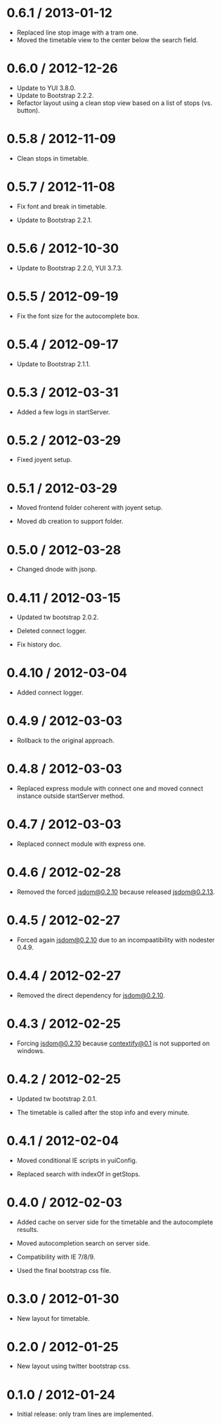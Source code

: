 0.6.1 / 2013-01-12
===================

* Replaced line stop image with a tram one.
* Moved the timetable view to the center below the search field.

0.6.0 / 2012-12-26
===================

* Update to YUI 3.8.0.
* Update to Bootstrap 2.2.2.
* Refactor layout using a clean stop view based on a list of stops (vs. button).

0.5.8 / 2012-11-09
===================

* Clean stops in timetable.

0.5.7 / 2012-11-08
===================

* Fix font and break in timetable.

* Update to Bootstrap 2.2.1.

0.5.6 / 2012-10-30
===================

* Update to Bootstrap 2.2.0, YUI 3.7.3.

0.5.5 / 2012-09-19
===================

* Fix the font size for the autocomplete box.

0.5.4 / 2012-09-17
===================

* Update to Bootstrap 2.1.1.

0.5.3 / 2012-03-31
===================

* Added a few logs in startServer.

0.5.2 / 2012-03-29
===================

* Fixed joyent setup.

0.5.1 / 2012-03-29
===================

* Moved frontend folder coherent with joyent setup.

* Moved db creation to support folder.

0.5.0 / 2012-03-28
===================

* Changed dnode with jsonp.

0.4.11 / 2012-03-15
===================

* Updated tw bootstrap 2.0.2.

* Deleted connect logger.

* Fix history doc.

0.4.10 / 2012-03-04
===================

* Added connect logger.

0.4.9 / 2012-03-03
==================

* Rollback to the original approach.

0.4.8 / 2012-03-03
==================

* Replaced express module with connect one and moved connect instance outside
startServer method.

0.4.7 / 2012-03-03
==================

* Replaced connect module with express one.

0.4.6 / 2012-02-28
==================

* Removed the forced jsdom@0.2.10 because released jsdom@0.2.13.

0.4.5 / 2012-02-27
==================

* Forced again jsdom@0.2.10 due to an incompaatibility with nodester 0.4.9.

0.4.4 / 2012-02-27
==================

* Removed the direct dependency for jsdom@0.2.10.

0.4.3 / 2012-02-25
==================

* Forcing jsdom@0.2.10 because contextify@0.1 is not supported on windows.

0.4.2 / 2012-02-25
==================

* Updated tw bootstrap 2.0.1.

* The timetable is called after the stop info and every minute.

0.4.1 / 2012-02-04
==================

* Moved conditional IE scripts in yuiConfig.

* Replaced search with indexOf in getStops.

0.4.0 / 2012-02-03
==================

* Added cache on server side for the timetable and the autocomplete results.

* Moved autocompletion search on server side.

* Compatibility with IE 7/8/9.

* Used the final bootstrap css file.

0.3.0 / 2012-01-30
==================

* New layout for timetable.

0.2.0 / 2012-01-25
==================

* New layout using twitter bootstrap css.

0.1.0 / 2012-01-24
==================

* Initial release: only tram lines are implemented.


